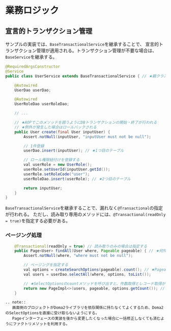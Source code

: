 # 業務ロジック

## 宣言的トランザクション管理

サンプルの実装では、`BaseTransactionalService`を継承することで、
宣言的トランザクション管理が適用される。トランザクション管理が不要な場合は、
`BaseService`を継承する。


```java
@RequiredArgsConstructor
@Service
public class UserService extends BaseTransactionalService { // ★親クラスで@Transactionalを宣言済み

    @Autowired
    UserDao userDao;

    @Autowired
    UserRoleDao userRoleDao;

    // ...

    // ★AOPでこのメソッドを囲うようにDBトランザクションの開始・終了が行われる
    // ★例外が発生した場合はロールバックされる
    public User create(final User inputUser) {
        Assert.notNull(inputUser, "inputUser must not be null");

        // 1件登録
        userDao.insert(inputUser); // ★1つ目のテーブル

        // ロール権限紐付けを登録する
        val userRole = new UserRole();
        userRole.setUserId(inputUser.getId());
        userRole.setRoleCode("user");
        userRoleDao.insert(userRole); // ★2つ目のテーブル

        return inputUser;
    }
}

```

`BaseTransactionalService`を継承することで、漏れなく`@Transactional`の指定が行われる。
ただし、読み取り専用のメソッドには、`@Transactional(readOnly = true)`を指定する必要がある。

### ページング処理

```java
    @Transactional(readOnly = true) // 読み取りのみの場合は指定する
    public Page<User> findAll(User where, Pageable pageable) { // ★何件ずつ取得するか、何ページ目を取得するかをPageableに設定して引数に渡す
        Assert.notNull(where, "where must not be null");

        // ページングを指定する
        val options = createSearchOptions(pageable).count(); // ★Pageableを元にDoma2のSelectOptionsを作成する
        val users = userDao.selectAll(where, options, toList());

        // ★SelectOptionsのcountメソッドを呼び出すと、件数取得とレコード取得が一つのSQLで行える
        return new PageImpl<>(users, pageable, options.getCount()); // ファクトリメソッドにリストを渡してPageオブジェクトで包んで返す
    }
```

```eval_rst
.. note::
   画面側のプロジェクトがDoma2ライブラリを依存関係に持たなくてよくするため、Doma2のSelectOptionsを直接に受け取らないようにする。
   Pageインターフェースの実装を後から変更したくなった場合に一括修正しなくても済むようにファクトリメソットを利用する。
```
